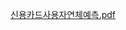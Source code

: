 [신용카드사용자연체예측.pdf](https://github.com/KUcarrot/Credit_Card_User_Delinquency_Predict/files/11613730/default.pdf)
